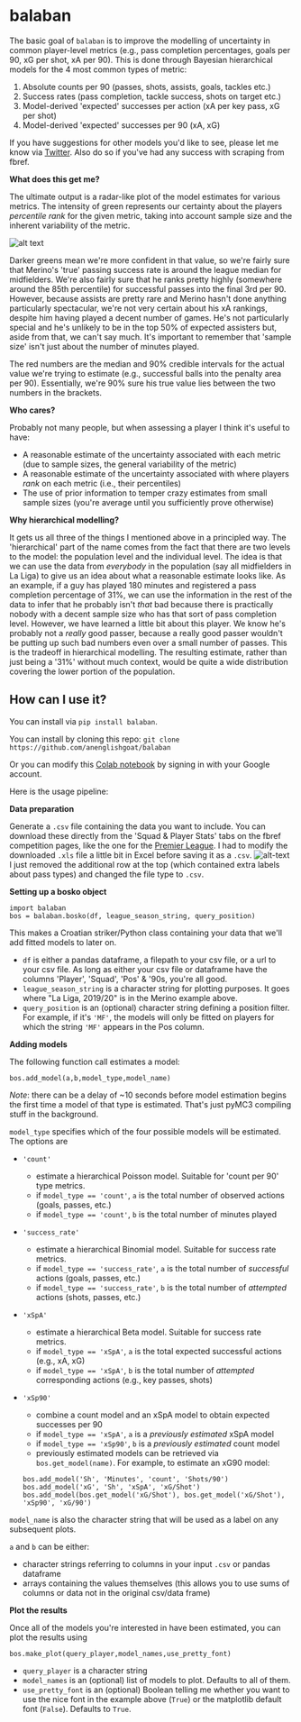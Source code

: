 # balaban
The basic goal of `balaban` is to improve the modelling of uncertainty in common player-level metrics (e.g., pass completion percentages, 
goals per 90, xG per shot, xA per 90). This is done through Bayesian hierarchical models for the 4 most common types of metric:
  1. Absolute counts per 90 (passes, shots, assists, goals, tackles etc.)
  2. Success rates (pass completion, tackle success, shots on target etc.)
  3. Model-derived 'expected' successes per action (xA per key pass, xG per shot)
  4. Model-derived 'expected' successes per 90 (xA, xG)
  
If you have suggestions for other models you'd like to see, please let me know via [Twitter](https://twitter.com/AnEnglishGoat). Also do
so if you've had any success with scraping from fbref.

**What does this get me?**

The ultimate output is a radar-like plot of the model estimates for various metrics. The intensity of green represents our certainty
about the players *percentile rank* for the given metric, taking into account sample size and the inherent variability of the metric.

![alt text](https://i.imgur.com/JlQadAq.png "Mikel Merino")

Darker greens mean we're more confident in that value, so we're fairly sure that Merino's 'true' passing success rate is around the league
median for midfielders. We're also fairly sure that he ranks pretty highly (somewhere around the 85th percentile) for successful passes 
into the final 3rd per 90. However, because assists are pretty rare and Merino hasn't done anything particularly spectacular, we're not
very certain about his xA rankings, despite him having played a decent number of games. He's not particularly special and he's unlikely
to be in the top 50% of expected assisters but, aside from that, we can't say much. It's important to remember that 'sample size'
isn't just about the number of minutes played.

The red numbers are the median and 90% credible intervals for the actual value we're trying to estimate (e.g., successful balls into the 
penalty area per 90). Essentially, we're 90% sure his true value lies between the two numbers in the brackets.


**Who cares?**

Probably not many people, but when assessing a player I think it's useful to have:
  * A reasonable estimate of the uncertainty associated with each metric (due to sample sizes, the general variability of the metric)
  * A reasonable estimate of the uncertainty associated with where players *rank* on each metric (i.e., their percentiles)
  * The use of prior information to temper crazy estimates from small sample sizes (you're average until you sufficiently prove otherwise)
 
**Why hierarchical modelling?**

It gets us all three of the things I mentioned above in a principled way. The 'hierarchical' part of the name comes from the fact that 
there are two levels to the model: the population level and the individual level. The idea is that we can use the data from *everybody* in the 
population (say all midfielders in La Liga) to give us an idea about what a reasonable estimate looks like. As an example, if a guy has played 
180 minutes and registered a pass completion percentage of 31%, we can use the information in the rest of the data to infer that he probably isn't *that* bad
because there is practically nobody with a decent sample size who has that sort of pass completion level. However, we have learned a little
bit about this player. We know he's probably not a *really* good passer, because a really good passer wouldn't be putting up such bad numbers
even over a small number of passes. This is the tradeoff in hierarchical modelling. The resulting estimate, rather than just being a '31%' without
much context, would be quite a wide distribution covering the lower portion of the population.


## **How can I use it?**

You can install via `pip install balaban`.

You can install by cloning this repo: `git clone https://github.com/anenglishgoat/balaban`

Or you can modify this [Colab notebook](https://colab.research.google.com/drive/1zsqN2G_ignfyggxgAI521NfwUULGfU62) by signing in with your Google account.

Here is the usage pipeline:

**Data preparation**

Generate a `.csv` file containing the data you want to include. You can download these directly from the 'Squad & Player Stats'
tabs on the fbref competition pages, like the one for the [Premier League](https://fbref.com/en/comps/9/Premier-League-Stats). I had to
modify the downloaded `.xls` file a little bit in Excel before saving it as a `.csv`. 
![alt-text](https://i.imgur.com/cWWjryd.png)
I just removed the additional row at the top (which contained extra labels about pass types) and changed the file type to `.csv`.

**Setting up a bosko object**

```
import balaban
bos = balaban.bosko(df, league_season_string, query_position)
```

This makes a Croatian striker/Python class containing your data that we'll add fitted models to later on.

  * `df` is either a pandas dataframe, a filepath to your csv file,
  or a url to your csv file. As long as either your csv file or dataframe have the columns 'Player', 'Squad', 'Pos' & '90s, you're all good.
  * `league_season_string` is a character string for plotting purposes. It goes where "La Liga, 2019/20" is in the Merino example above.
  * `query_position` is an (optional) character string defining a position filter. For example, if it's `'MF'`, the models will only be fitted on players
  for which the string `'MF'` appears in the Pos column.
    
**Adding models**

The following function call estimates a model:
```
bos.add_model(a,b,model_type,model_name)
```
*Note*: there can be a delay of ~10 seconds before model estimation begins the first time a model of that type is estimated. That's just pyMC3 compiling
stuff in the background.

`model_type` specifies which of the four possible models will be estimated. The options are
  * `'count'`
    - estimate a hierarchical Poisson model. Suitable for 'count per 90' type metrics.
    - if `model_type == 'count'`, `a` is the total number of observed actions (goals, passes, etc.)
    - if `model_type == 'count'`, `b` is the total number of minutes played
  * `'success_rate'`
    - estimate a hierarchical Binomial model. Suitable for success rate metrics.
    - if `model_type == 'success_rate'`, `a` is the total number of *successful* actions (goals, passes, etc.)
    - if `model_type == 'success_rate'`, `b` is the total number of *attempted* actions (shots, passes, etc.)
  * `'xSpA'`
    - estimate a hierarchical Beta model. Suitable for success rate metrics.
    - if `model_type == 'xSpA'`, `a` is the total expected successful actions (e.g., xA, xG)
    - if `model_type == 'xSpA'`, `b` is the total number of *attempted* corresponding actions (e.g., key passes, shots)
  * `'xSp90'`
    - combine a count model and an xSpA model to obtain expected successes per 90
    - if `model_type == 'xSpA'`, `a` is a *previously estimated* xSpA model
    - if `model_type == 'xSp90'`, `b` is a *previously estimated* count model
    - previously estimated models can be retrieved via `bos.get_model(name)`. For example, to estimate an xG90 model:
    
    ```
    bos.add_model('Sh', 'Minutes', 'count', 'Shots/90')
    bos.add_model('xG', 'Sh', 'xSpA', 'xG/Shot')
    bos.add_model(bos.get_model('xG/Shot'), bos.get_model('xG/Shot'), 'xSp90', 'xG/90')
    ```
    
`model_name` is also the character string that will be used as a label on any subsequent plots.

`a` and `b` can be either:
  * character strings referring to columns in your input `.csv` or pandas dataframe
  * arrays containing the values themselves (this allows you to use sums of columns or data not in the original csv/data frame)
  
**Plot the results**

Once all of the models you're interested in have been estimated, you can plot the results using
```
bos.make_plot(query_player,model_names,use_pretty_font)
```
  * `query_player` is a character string
  * `model_names` is an (optional) list of models to plot. Defaults to all of them.
  * `use_pretty_font` is an (optional) Boolean telling me whether you want to use the nice font in the example above (`True`) or
  the matplotlib default font (`False`). Defaults to `True`.
